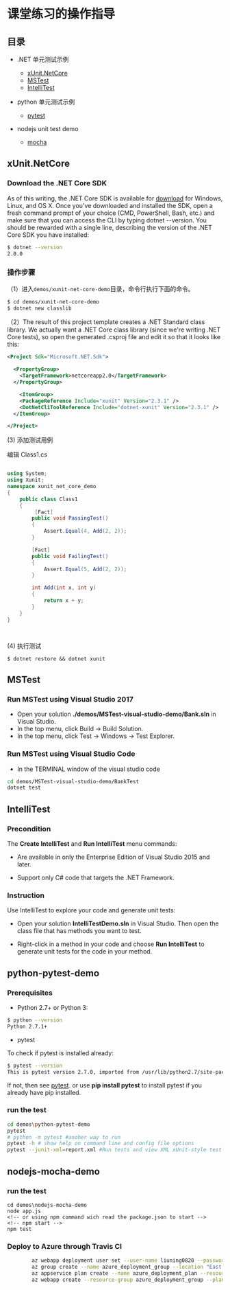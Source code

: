 # 课堂练习的操作指导

## 目录

- .NET 单元测试示例
  - [xUnit.NetCore](#xUnit.NetCore)
  - [MSTest](#MSTest)
  - [IntelliTest](#IntelliTest)

- python 单元测试示例
  - [pytest](#python-pytest-demo)

- nodejs unit test demo
  - [mocha](#nodejs-mocha-demo)

## xUnit.NetCore

### Download the .NET Core SDK

As of this writing, the .NET Core SDK is available for [download](https://www.microsoft.com/net/download/core) for Windows, Linux, and OS X. Once you've downloaded and installed the SDK, open a fresh command prompt of your choice (CMD, PowerShell, Bash, etc.) and make sure that you can access the CLI by typing dotnet --version. You should be rewarded with a single line, describing the version of the .NET Core SDK you have installed:

```bash
$ dotnet --version
2.0.0

```

### 操作步骤

（1）进入`demos/xunit-net-core-demo`目录，命令行执行下面的命令。

```bash
$ cd demos/xunit-net-core-demo
$ dotnet new classlib
```

（2）The result of this project template creates a .NET Standard class library. We actually want a .NET Core class library (since we're writing .NET Core tests), so open the generated .csproj file and edit it so that it looks like this:

```xml
<Project Sdk="Microsoft.NET.Sdk">

  <PropertyGroup>
    <TargetFramework>netcoreapp2.0</TargetFramework>
  </PropertyGroup>

    <ItemGroup>
    <PackageReference Include="xunit" Version="2.3.1" />
    <DotNetCliToolReference Include="dotnet-xunit" Version="2.3.1" />
  </ItemGroup>

</Project>

```

(3) 添加测试用例

编辑 Class1.cs

```cs

using System;
using Xunit;
namespace xunit_net_core_demo
{
    public class Class1
    {
         [Fact]
        public void PassingTest()
        {
            Assert.Equal(4, Add(2, 2));
        }

        [Fact]
        public void FailingTest()
        {
            Assert.Equal(5, Add(2, 2));
        }

        int Add(int x, int y)
        {
            return x + y;
        }
    }
}




```

(4) 执行测试

```
$ dotnet restore && dotnet xunit

```

## MSTest

### Run MSTest using Visual Studio 2017

- Open your solution **./demos/MSTest-visual-studio-demo/Bank.sln** in Visual Studio.
- In the top menu, click Build -> Build Solution.
- In the top menu, click Test -> Windows -> Test Explorer.

### Run MSTest using Visual Studio Code

- In the TERMINAL window of the visual studio code

```bash
cd demos/MSTest-visual-studio-demo/BankTest
dotnet test
```

## IntelliTest

### Precondition

The **Create IntelliTest** and **Run IntelliTest** menu commands:

- Are available in only the Enterprise Edition of Visual Studio 2015 and later.

- Support only C# code that targets the .NET Framework.

### Instruction

Use IntelliTest to explore your code and generate unit tests:

- Open your solution **IntelliTestDemo.sln** in Visual Studio. Then open the class file that has methods you want to test.

- Right-click in a method in your code and choose **Run IntelliTest** to generate unit tests for the code in your method.

## python-pytest-demo

### Prerequisites

- Python 2.7+ or Python 3:

```sh
$ python --version
Python 2.7.1+
```

- pytest

To check if pytest is installed already:

```sh
$ pytest --version
This is pytest version 2.7.0, imported from /usr/lib/python2.7/site-packages/pytest.pyc

```

If not, then see [pytest](https://docs.pytest.org/en/latest/).
or use **pip install pytest** to install pytest if you already have pip installed.

### run the test

```sh
cd demos\python-pytest-demo
pytest
# python -m pytest #anoher way to run
pytest -h # show help on command line and config file options
pytest --junit-xml=report.xml #Run tests and view XML xUnit-style test report
```


## nodejs-mocha-demo

### run the test

```nodejs
cd demos\nodejs-mocha-demo
node app.js
<!-- or using npm command wich read the package.json to start -->
<!-- npm start -->
npm test

```


### Deploy to Azure through Travis CI

```bash
        az webapp deployment user set --user-name liuning0820 --password 1234ABcd
        az group create --name azure_deployment_group --location "East Asia"
        az appservice plan create --name azure_deployment_plan --resource-group azure_deployment_group --sku S1 --is-linux
        az webapp create --resource-group azure_deployment_group --plan azure_deployment_plan --name azure_deployment_nodejs_app --runtime "NODE|6.9" --deployment-local-git

```